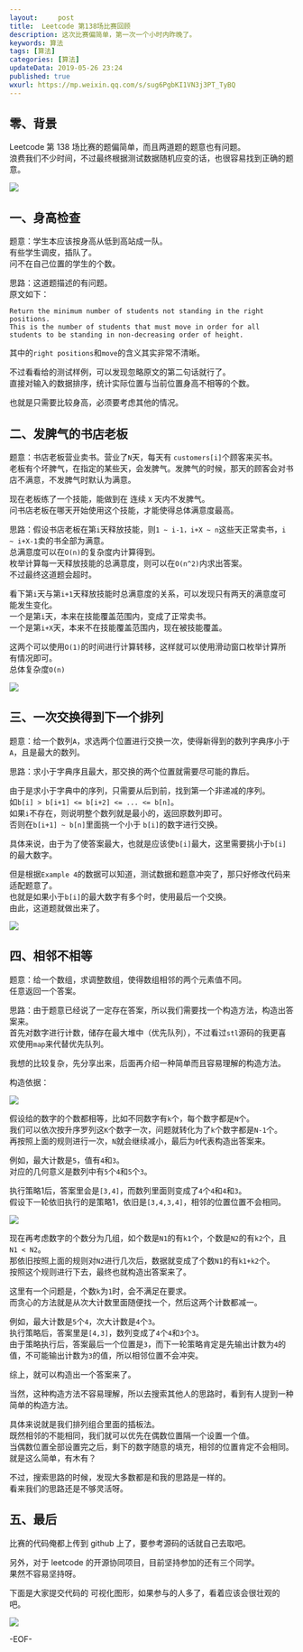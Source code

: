 ```yaml
---   
layout:     post  
title:  Leetcode 第138场比赛回顾  
description: 这次比赛偏简单，第一次一个小时内昨晚了。   
keywords: 算法  
tags: [算法]    
categories: [算法]  
updateData: 2019-05-26 23:24   
published: true 
wxurl: https://mp.weixin.qq.com/s/sug6PgbKI1VN3j3PT_TyBQ  
---  
```



## 零、背景  


Leetcode 第 138 场比赛的题偏简单，而且两道题的题意也有问题。  
浪费我们不少时间，不过最终根据测试数据随机应变的话，也很容易找到正确的题意。  


![](http://res2019.tiankonguse.com/images/2019/05/26/001.png)  


## 一、身高检查  


题意：学生本应该按身高从低到高站成一队。  
有些学生调皮，插队了。  
问不在自己位置的学生的个数。  


思路：这道题描述的有问题。  
原文如下：  


```
Return the minimum number of students not standing in the right positions.  
This is the number of students that must move in order for all students to be standing in non-decreasing order of height.  
```


其中的`right positions`和`move`的含义其实非常不清晰。  


不过看看给的测试样例，可以发现忽略原文的第二句话就行了。  
直接对输入的数据排序，统计实际位置与当前位置身高不相等的个数。  


也就是只需要比较身高，必须要考虑其他的情况。  


## 二、发脾气的书店老板  


题意：书店老板营业卖书。营业了`N`天，每天有 `customers[i]`个顾客来买书。  
老板有个坏脾气，在指定的某些天，会发脾气。发脾气的时候，那天的顾客会对书店不满意，不发脾气时默认为满意。  


现在老板练了一个技能，能做到在 连续 `X` 天内不发脾气。  
问书店老板在哪天开始使用这个技能，才能使得总体满意度最高。  


思路：假设书店老板在第`i`天释放技能，则`1 ~ i-1，i+X ~ n`这些天正常卖书，`i ~ i+X-1`卖的书全部为满意。  
总满意度可以在`O(n)`的复杂度内计算得到。  
枚举计算每一天释放技能的总满意度，则可以在`O(n^2)`内求出答案。  
不过最终这道题会超时。  


看下第`i`天与第`i+1`天释放技能时总满意度的关系，可以发现只有两天的满意度可能发生变化。  
一个是第`i`天，本来在技能覆盖范围内，变成了正常卖书。  
一个是第`i+X`天，本来不在技能覆盖范围内，现在被技能覆盖。  


这两个可以使用`O(1)`的时间进行计算转移，这样就可以使用滑动窗口枚举计算所有情况即可。  
总体复杂度`O(n)`  


![](http://res2019.tiankonguse.com/images/2019/05/26/002.png)


## 三、一次交换得到下一个排列  


题意：给一个数列`A`，求选两个位置进行交换一次，使得新得到的数列字典序小于`A`，且是最大的数列。  


思路：求小于字典序且最大，那交换的两个位置就需要尽可能的靠后。  


由于是求小于字典中的序列，只需要从后到前，找到第一个非递减的序列。  
如`b[i] > b[i+1] <= b[i+2] <= ... <= b[n]`。  
如果`i`不存在，则说明整个数列就是最小的，返回原数列即可。  
否则在`b[i+1] ~ b[n]`里面挑一个小于 `b[i]`的数字进行交换。  


具体来说，由于为了使答案最大，也就是应该使`b[i]`最大，这里需要挑小于`b[i]`的最大数字。  


但是根据`Example 4`的数据可以知道，测试数据和题意冲突了，那只好修改代码来适配题意了。  
也就是如果小于`b[i]`的最大数字有多个时，使用最后一个交换。  
由此，这道题就做出来了。  


![](http://res2019.tiankonguse.com/images/2019/05/26/003.png)   


## 四、相邻不相等  


题意：给一个数组，求调整数组，使得数组相邻的两个元素值不同。  
任意返回一个答案。  


思路：由于题意已经说了一定存在答案，所以我们需要找一个构造方法，构造出答案来。  
首先对数字进行计数，储存在最大堆中（优先队列），不过看过`stl`源码的我更喜欢使用`map`来代替优先队列。  


我想的比较复杂，先分享出来，后面再介绍一种简单而且容易理解的构造方法。  


构造依据：


![](http://res2019.tiankonguse.com/images/2019/05/26/004.png)


假设给的数字的个数都相等，比如不同数字有`k`个，每个数字都是`N`个。  
我们可以依次按升序罗列这`K`个数字一次，问题就转化为了`k`个数字都是`N-1`个。  
再按照上面的规则进行一次，`N`就会继续减小，最后为`0`代表构造出答案来。  



例如，最大计数是`5`，值有`4`和`3`。  
对应的几何意义是数列中有`5`个`4`和`5`个`3`。  

执行策略1后，答案里会是`[3,4]`，而数列里面则变成了`4`个`4`和`4`和`3`。  
假设下一轮依旧执行的是策略1，依旧是`[3,4,3,4]`，相邻的位置位置不会相同。  


![](http://res2019.tiankonguse.com/images/2019/05/26/005.png)   


现在再考虑数字的个数分为几组，如个数是`N1`的有`k1`个，个数是`N2`的有`k2`个，且`N1 < N2`。  
那依旧按照上面的规则对`N2`进行几次后，数据就变成了个数`N1`的有`k1+k2`个。  
按照这个规则进行下去，最终也就构造出答案来了。  


这里有一个问题是，个数`k`为`1`时，会不满足在要求。  
而贪心的方法就是从次大计数里面随便找一个，然后这两个计数都减一。  


例如，最大计数是`5`个`4`，次大计数是`4`个`3`。  
执行策略后，答案里是`[4,3]`，数列变成了`4`个`4`和`3`个`3`。  
由于策略执行后，答案最后一个位置是`3`，而下一轮策略肯定是先输出计数为`4`的值，不可能输出计数为`3`的值，所以相邻位置不会冲突。  


综上，就可以构造出一个答案来了。  


当然，这种构造方法不容易理解，所以去搜索其他人的思路时，看到有人提到一种简单的构造方法。  


具体来说就是我们排列组合里面的插板法。  
既然相邻的不能相同，我们就可以优先在偶数位置隔一个设置一个值。  
当偶数位置全部设置完之后，剩下的数字随意的填充，相邻的位置肯定不会相同。  
就是这么简单，有木有？  


不过，搜索思路的时候，发现大多数都是和我的思路是一样的。  
看来我们的思路还是不够灵活呀。  


## 五、最后  


比赛的代码俺都上传到 github 上了，要参考源码的话就自己去取吧。  


另外，对于 leetcode 的开源协同项目，目前坚持参加的还有三个同学。  
果然不容易坚持呀。  


下面是大家提交代码的 可视化图形，如果参与的人多了，看着应该会很壮观的吧。  


![](http://res2019.tiankonguse.com/images/2019/05/26/006.png)   



-EOF-  



